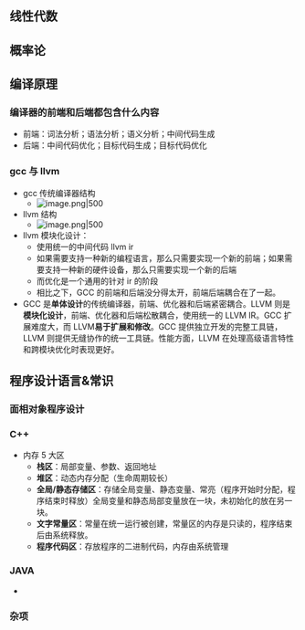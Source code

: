 ##  线性代数
## 概率论
## 编译原理
### 编译器的前端和后端都包含什么内容
- 前端：词法分析；语法分析；语义分析；中间代码生成
- 后端：中间代码优化；目标代码生成；目标代码优化
### gcc 与 llvm

-  gcc 传统编译器结构
	-  ![image.png|500](https://thdlrt.oss-cn-beijing.aliyuncs.com/20240522120214.png)
-  llvm 结构
	-  ![image.png|500](https://thdlrt.oss-cn-beijing.aliyuncs.com/20240522120223.png)
- llvm 模块化设计：
	- 使用统一的中间代码 llvm ir
	- 如果需要支持一种新的编程语言，那么只需要实现一个新的前端；如果需要支持一种新的硬件设备，那么只需要实现一个新的后端
	- 而优化是一个通用的针对 ir 的阶段
	- 相比之下，GCC 的前端和后端没分得太开，前端后端耦合在了一起。
- GCC 是**单体设计**的传统编译器，前端、优化器和后端紧密耦合。LLVM 则是**模块化设计**，前端、优化器和后端松散耦合，使用统一的 LLVM IR。GCC 扩展难度大，而 LLVM**易于扩展和修改**。GCC 提供独立开发的完整工具链，LLVM 则提供无缝协作的统一工具链。性能方面，LLVM 在处理高级语言特性和跨模块优化时表现更好。
## 程序设计语言&常识
### 面相对象程序设计

### C++
- 内存 5 大区
	- **栈区**：局部变量、参数、返回地址
	- **堆区**：动态内存分配（生命周期较长）
	- **全局/静态存储区**：存储全局变量、静态变量、常亮（程序开始时分配，程序结束时释放）全局变量和静态局部变量放在一块，未初始化的放在另一块。
	- **文字常量区**：常量在统一运行被创建，常量区的内存是只读的，程序结束后由系统释放。
	- **程序代码区**：存放程序的二进制代码，内存由系统管理
### JAVA
- 
### 杂项